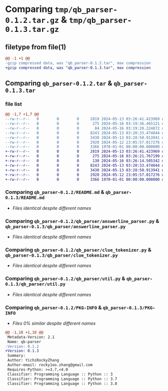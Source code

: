 # Comparing `tmp/qb_parser-0.1.2.tar.gz` & `tmp/qb_parser-0.1.3.tar.gz`

## filetype from file(1)

```diff
@@ -1 +1 @@
-gzip compressed data, was "qb_parser-0.1.2.tar", max compression
+gzip compressed data, was "qb_parser-0.1.3.tar", max compression
```

## Comparing `qb_parser-0.1.2.tar` & `qb_parser-0.1.3.tar`

### file list

```diff
@@ -1,7 +1,7 @@
--rw-r--r--   0        0        0     2819 2024-05-13 03:26:41.423969 qb_parser-0.1.2/README.md
--rw-r--r--   0        0        0      275 2024-05-16 03:19:36.465121 qb_parser-0.1.2/pyproject.toml
--rw-r--r--   0        0        0       84 2024-05-16 03:19:28.224872 qb_parser-0.1.2/qb_parser/__init__.py
--rw-r--r--   0        0        0     8243 2024-05-13 03:20:33.474044 qb_parser-0.1.2/qb_parser/answerline_parser.py
--rw-r--r--   0        0        0     3430 2024-05-13 03:28:50.913941 qb_parser-0.1.2/qb_parser/clue_tokenizer.py
--rw-r--r--   0        0        0     2920 2024-05-12 23:05:57.017276 qb_parser-0.1.2/qb_parser/util.py
--rw-r--r--   0        0        0     3366 1970-01-01 00:00:00.000000 qb_parser-0.1.2/PKG-INFO
+-rw-r--r--   0        0        0     2819 2024-05-13 03:26:41.423969 qb_parser-0.1.3/README.md
+-rw-r--r--   0        0        0      275 2024-05-16 03:26:21.767199 qb_parser-0.1.3/pyproject.toml
+-rw-r--r--   0        0        0      130 2024-05-16 03:26:14.505342 qb_parser-0.1.3/qb_parser/__init__.py
+-rw-r--r--   0        0        0     8243 2024-05-13 03:20:33.474044 qb_parser-0.1.3/qb_parser/answerline_parser.py
+-rw-r--r--   0        0        0     3430 2024-05-13 03:28:50.913941 qb_parser-0.1.3/qb_parser/clue_tokenizer.py
+-rw-r--r--   0        0        0     2920 2024-05-12 23:05:57.017276 qb_parser-0.1.3/qb_parser/util.py
+-rw-r--r--   0        0        0     3366 1970-01-01 00:00:00.000000 qb_parser-0.1.3/PKG-INFO
```

### Comparing `qb_parser-0.1.2/README.md` & `qb_parser-0.1.3/README.md`

 * *Files identical despite different names*

### Comparing `qb_parser-0.1.2/qb_parser/answerline_parser.py` & `qb_parser-0.1.3/qb_parser/answerline_parser.py`

 * *Files identical despite different names*

### Comparing `qb_parser-0.1.2/qb_parser/clue_tokenizer.py` & `qb_parser-0.1.3/qb_parser/clue_tokenizer.py`

 * *Files identical despite different names*

### Comparing `qb_parser-0.1.2/qb_parser/util.py` & `qb_parser-0.1.3/qb_parser/util.py`

 * *Files identical despite different names*

### Comparing `qb_parser-0.1.2/PKG-INFO` & `qb_parser-0.1.3/PKG-INFO`

 * *Files 0% similar despite different names*

```diff
@@ -1,10 +1,10 @@
 Metadata-Version: 2.1
 Name: qb-parser
-Version: 0.1.2
+Version: 0.1.3
 Summary: 
 Author: YichiRockyZhang
 Author-email: rocky1oo.zhang@gmail.com
 Requires-Python: >=3.7,<4.0
 Classifier: Programming Language :: Python :: 3
 Classifier: Programming Language :: Python :: 3.7
 Classifier: Programming Language :: Python :: 3.8
```

